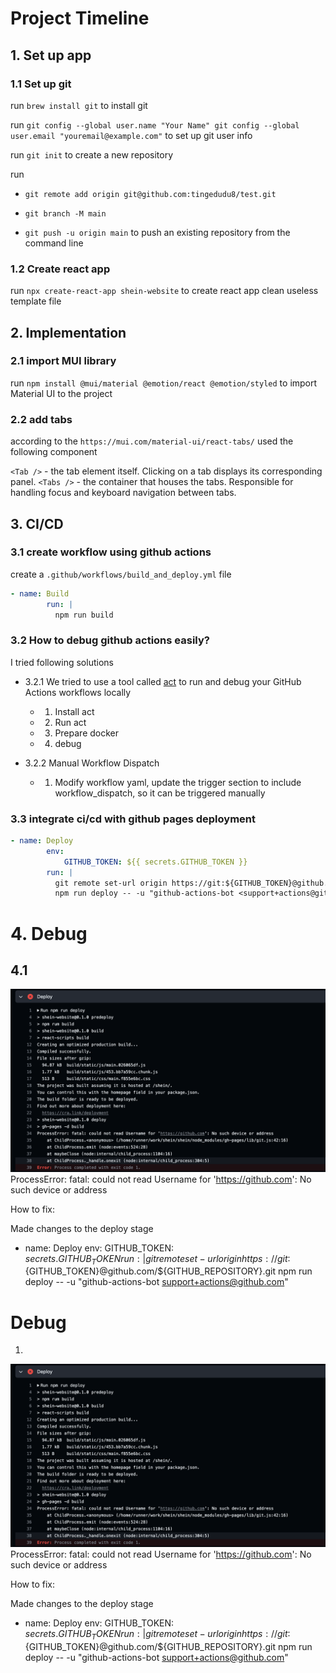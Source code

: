 # Project Timeline
## 1. Set up app

### 1.1 Set up git

run `brew install git` to install git

run `git config --global user.name "Your Name"
git config --global user.email "youremail@example.com"` to set up git user info

run `git init` to create a new repository

run 
- `git remote add origin git@github.com:tingedudu8/test.git`

- `git branch -M main`

- `git push -u origin main` to push an existing repository from the command line


### 1.2 Create react app

run `npx create-react-app shein-website` to create react app
clean useless template file

## 2. Implementation

### 2.1 import MUI library

run `npm install @mui/material @emotion/react @emotion/styled` to import Material UI to the project

### 2.2 add tabs

according to the `https://mui.com/material-ui/react-tabs/` used the following component 

`<Tab />` - the tab element itself. Clicking on a tab displays its corresponding panel.
`<Tabs />` - the container that houses the tabs. Responsible for handling focus and keyboard navigation between tabs.


## 3. CI/CD
### 3.1 create workflow using github actions

create a `.github/workflows/build_and_deploy.yml` file

``` yml
- name: Build
        run: |
          npm run build
```

### 3.2 How to debug github actions easily?

I tried following solutions

- 3.2.1 We tried to use a tool called [act](https://github.com/nektos/act) to run and debug your GitHub Actions workflows locally

    - 1. Install act
    - 2. Run act
    - 3. Prepare docker
    - 4. debug

- 3.2.2 Manual Workflow Dispatch 

    - 1. Modify workflow yaml, update the trigger section to include workflow_dispatch, so it can be triggered manually

### 3.3 integrate ci/cd with github pages deployment
``` yml
- name: Deploy
        env:
            GITHUB_TOKEN: ${{ secrets.GITHUB_TOKEN }}
        run: |
          git remote set-url origin https://git:${GITHUB_TOKEN}@github.com/${GITHUB_REPOSITORY}.git
          npm run deploy -- -u "github-actions-bot <support+actions@github.com>"
```

# 4. Debug

## 4.1 
![debug1 in ci/cd](public/bug_1.png)
ProcessError: fatal: could not read Username for 'https://github.com': No such device or address

How to fix:

Made changes to the deploy stage
- name: Deploy
        env:
            GITHUB_TOKEN: ${{ secrets.GITHUB_TOKEN }}
        run: |
          git remote set-url origin https://git:${GITHUB_TOKEN}@github.com/${GITHUB_REPOSITORY}.git
          npm run deploy -- -u "github-actions-bot <support+actions@github.com>"




# Debug

1. 
![debug1 in ci/cd](public/bug_1.png)
ProcessError: fatal: could not read Username for 'https://github.com': No such device or address

How to fix:

Made changes to the deploy stage
- name: Deploy
        env:
            GITHUB_TOKEN: ${{ secrets.GITHUB_TOKEN }}
        run: |
          git remote set-url origin https://git:${GITHUB_TOKEN}@github.com/${GITHUB_REPOSITORY}.git
          npm run deploy -- -u "github-actions-bot <support+actions@github.com>"











